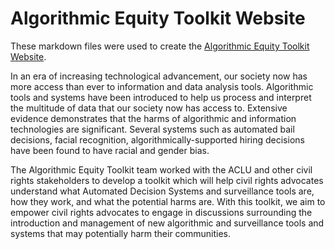 # Algorithmic Equity Toolkit Website

These markdown files were used to create the [Algorithmic Equity Toolkit Website](https://uwescience.github.io/AEKit-website/).

In an era of increasing technological advancement, our society now has more access than ever to information and data analysis tools. Algorithmic tools and systems have been introduced to help us process and interpret the multitude of data that our society now has access to. Extensive evidence demonstrates that the harms of algorithmic and information technologies are significant. Several systems such as automated bail decisions, facial recognition, algorithmically-supported hiring decisions have been found to have racial and gender bias.

The Algorithmic Equity Toolkit team worked with the ACLU and other civil rights stakeholders to develop a toolkit which will help civil rights advocates understand what Automated Decision Systems and surveillance tools are, how they work, and what the potential harms are. With this toolkit, we aim to empower civil rights advocates to engage in discussions surrounding the introduction and management of new algorithmic and surveillance tools and systems that may potentially harm their communities.
